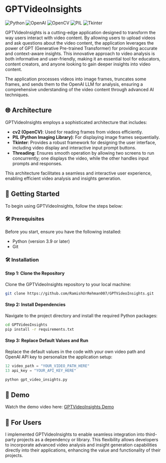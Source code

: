 # GPTVideoInsights

![Python](https://img.shields.io/badge/Python-3776AB?style=for-the-badge&logo=python)
![OpenAI](https://img.shields.io/badge/OpenAI-412991?style=for-the-badge&logo=openai)
![OpenCV](https://img.shields.io/badge/OpenCV-5C3EE8?style=for-the-badge&logo=opencv)
![PIL](https://img.shields.io/badge/PIL-%23FFFFFF?style=for-the-badge&logo=python&logoColor=black)
![Tkinter](https://img.shields.io/badge/Tkinter-%2307405e?style=for-the-badge&logo=python&logoColor=white)

GPTVideoInsights is a cutting-edge application designed to transform the way users interact with video content. By allowing users to upload videos and ask questions about the video content, the application leverages the power of GPT (Generative Pre-trained Transformer) for providing accurate and context-aware insights. This innovative approach to video analysis is both informative and user-friendly, making it an essential tool for educators, content creators, and anyone looking to gain deeper insights into video content.

The application processes videos into image frames, truncates some frames, and sends them to the OpenAI LLM for analysis, ensuring a comprehensive understanding of the video content through advanced AI techniques.

## 🌐 Architecture

GPTVideoInsights employs a sophisticated architecture that includes:

- **cv2 (OpenCV)**: Used for reading frames from videos efficiently.
- **PIL (Python Imaging Library)**: For displaying image frames sequentially.
- **Tkinter**: Provides a robust framework for designing the user interface, including video display and interactive input prompt buttons.
- **Threading**: Ensures smooth operation by allowing two screens to run concurrently; one displays the video, while the other handles input prompts and responses.

This architecture facilitates a seamless and interactive user experience, enabling efficient video analysis and insights generation.

## 🚀 Getting Started

To begin using GPTVideoInsights, follow the steps below:

### 🛠️ Prerequisites

Before you start, ensure you have the following installed:

- Python (version 3.9 or later)
- Git

### 🛠️ Installation

#### Step 1: Clone the Repository

Clone the GPTVideoInsights repository to your local machine:

```bash
git clone https://github.com/RamishUrRehman007/GPTVideoInsights.git

```
#### Step 2: Install Dependencies

Navigate to the project directory and install the required Python packages:

```bash
cd GPTVideoInsights
pip install -r requirements.txt
```

#### Step 3: Replace Default Values and Run

Replace the default values in the code with your own video path and OpenAI API key to personalize the application setup:

```python
12 video_path = "YOUR_VIDEO_PATH_HERE"
13 api_key = "YOUR_API_KEY_HERE"
```


```bash
python gpt_video_insights.py
```

## 🎥 Demo

Watch the demo video here: [GPTVideoInsights Demo](https://youtu.be/oYPoF21_eW4)

## 📘 For Users

I implemented GPTVideoInsights to enable seamless integration into third-party projects as a dependency or library. This flexibility allows developers to incorporate advanced video analysis and insight generation capabilities directly into their applications, enhancing the value and functionality of their projects.
